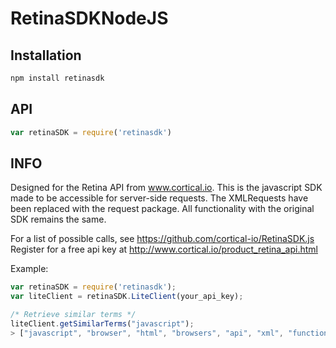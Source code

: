 # RetinaSDKNodeJS

## Installation

```sh
npm install retinasdk
```

## API

```js
var retinaSDK = require('retinasdk')
```


## INFO

Designed for the Retina API from www.cortical.io. 
This is the javascript SDK made to be accessible for server-side requests. The XMLRequests have been replaced with the request package. All functionality with the original SDK remains the same.

For a list of possible calls, see https://github.com/cortical-io/RetinaSDK.js
Register for a free api key at http://www.cortical.io/product_retina_api.html

Example:

```js
var retinaSDK = require('retinasdk');
var liteClient = retinaSDK.LiteClient(your_api_key);

/* Retrieve similar terms */
liteClient.getSimilarTerms("javascript");
> ["javascript", "browser", "html", "browsers", "api", "xml", "functionality", "microsoft", "runtime", "perl", "implementations", "css", "software", "unix", "files", "gui", "server", "plugin", "internet explorer", "linux"]



```